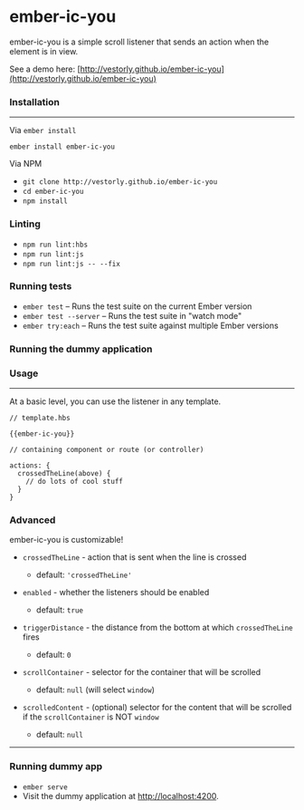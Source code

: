 # ember-ic-you

ember-ic-you is a simple scroll listener that sends an action when the element is in view.

See a demo here: [http://vestorly.github.io/ember-ic-you](http://vestorly.github.io/ember-ic-you)

### Installation
------------------------------------------------------------------------------

Via `ember install`
```
ember install ember-ic-you
```

Via NPM
* `git clone http://vestorly.github.io/ember-ic-you`
* `cd ember-ic-you`
* `npm install`

### Linting

* `npm run lint:hbs`
* `npm run lint:js`
* `npm run lint:js -- --fix`

### Running tests

* `ember test` – Runs the test suite on the current Ember version
* `ember test --server` – Runs the test suite in "watch mode"
* `ember try:each` – Runs the test suite against multiple Ember versions

### Running the dummy application

### Usage
------------------------------------------------------------------------------

At a basic level, you can use the listener in any template.

```
// template.hbs

{{ember-ic-you}}

// containing component or route (or controller)

actions: {
  crossedTheLine(above) {
    // do lots of cool stuff
  }
}

```

### Advanced

ember-ic-you is customizable!

* `crossedTheLine` - action that is sent when the line is crossed
  * default: `'crossedTheLine'`

* `enabled` - whether the listeners should be enabled
  * default: `true`

* `triggerDistance` - the distance from the bottom at which `crossedTheLine` fires
  * default: `0`

* `scrollContainer` - selector for the container that will be scrolled
  * default: `null` (will select `window`)

* `scrolledContent` - (optional) selector for the content that will be scrolled if the `scrollContainer` is NOT `window`
  * default: `null`
------------------------------------------------------------------------------

### Running dummy app
* `ember serve`
* Visit the dummy application at [http://localhost:4200](http://localhost:4200).
